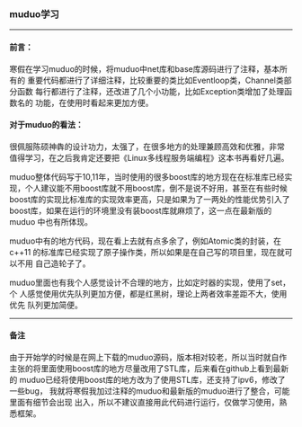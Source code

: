 ### muduo学习
---
#### 前言：
寒假在学习muduo的时候，将muduo中net库和base库源码进行了注释，基本所有的
重要代码都进行了详细注释，比较重要的类比如Eventloop类，Channel类部分函数
每行都进行了注释，还改进了几个小功能，比如Exception类增加了处理函数名的
功能，在使用时看起来更加方便。

#### 对于muduo的看法：
很佩服陈硕神犇的设计功力，太强了，在很多地方的处理兼顾高效和优雅，非常
值得学习，在之后我肯定还要把《Linux多线程服务端编程》这本书再看好几遍。

muduo整体代码写于10,11年，当时使用的很多boost库的地方现在在标准库已经实
现，个人建议能不用boost库就不用boost库，倒不是说不好用，甚至在有些时候
boost库的实现比标准库的实现效率更高，只是如果为了一两处的性能优势引入了
boost库，如果在运行的环境里没有装boost库就麻烦了，这一点在最新版的muduo
中也有所体现。

muduo中有的地方代码，现在看上去就有点多余了，例如Atomic类的封装，在c++11
的标准库已经实现了原子操作类，所以如果是在自己写的项目里，现在就可以不用
自己造轮子了。

muduo里面也有我个人感觉设计不合理的地方，比如定时器的实现，使用了set，个
人感觉使用优先队列更加方便，都是红黑树，理论上两者效率差距不大，使用优先
队列更加简便。

---
#### 备注
由于开始学的时候是在网上下载的muduo源码，版本相对较老，所以当时就自作
主张的将里面使用boost库的地方尽量改用了STL库，后来看在github上看到最新的
muduo已经将使用boost库的地方改为了使用STL库，还支持了ipv6，修改了一些bug，
我就将寒假我加过注释的muduo和最新版的muduo进行了整合，可能里面有细节会出现
出入，所以不建议直接用此代码进行运行，仅做学习使用，熟悉框架。
